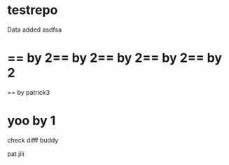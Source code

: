testrepo
========


Data added asdfsa

== by 2== by 2== by 2== by 2== by 2
=======

== by patrick3



yoo by 1
=======

check difff buddy


pat jiii
